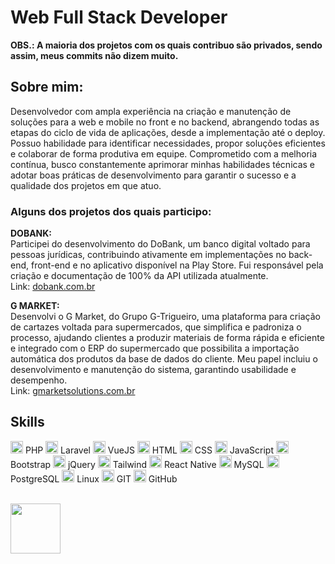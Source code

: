 # Web Full Stack Developer

**OBS.: A maioria dos projetos com os quais contribuo são privados, sendo assim, meus commits não dizem muito.**

## Sobre mim:

Desenvolvedor com ampla experiência na criação e manutenção de soluções para a web e mobile no front e no backend, abrangendo todas as etapas do ciclo de vida de aplicações, desde a implementação até o deploy. Possuo habilidade para identificar necessidades, propor soluções eficientes e colaborar de forma produtiva em equipe. Comprometido com a melhoria contínua, busco constantemente aprimorar minhas habilidades técnicas e adotar boas práticas de desenvolvimento para garantir o sucesso e a qualidade dos projetos em que atuo.

### Alguns dos projetos dos quais participo:

**DOBANK:**  
Participei do desenvolvimento do DoBank, um banco digital voltado para pessoas jurídicas, contribuindo ativamente em implementações no back-end, front-end e no aplicativo disponível na Play Store. Fui responsável pela criação e documentação de 100% da API utilizada atualmente.  
Link: [dobank.com.br](https://dobank.com.br)

**G MARKET:**  
Desenvolvi o G Market, do Grupo G-Trigueiro, uma plataforma para criação de cartazes voltada para supermercados, que simplifica e padroniza o processo, ajudando clientes a produzir materiais de forma rápida e eficiente e integrado com o ERP do supermercado que possibilita a importação automática dos produtos da base de dados do cliente. Meu papel incluiu o desenvolvimento e manutenção do sistema, garantindo usabilidade e desempenho.  
Link: [gmarketsolutions.com.br](https://gmarketsolutions.com.br)

## Skills

<img src="https://cdn.jsdelivr.net/gh/devicons/devicon/icons/php/php-original.svg" width="20" height="20" alt="php"> PHP
<img src="https://cdn.jsdelivr.net/gh/devicons/devicon@latest/icons/laravel/laravel-original.svg" width="20" height="20" alt="laravel"> Laravel
<img src="https://cdn.jsdelivr.net/gh/devicons/devicon/icons/vuejs/vuejs-original.svg" width="20" height="20" alt="vuejs"> VueJS
<img src="https://cdn.jsdelivr.net/gh/devicons/devicon/icons/html5/html5-original.svg" width="20" height="20" alt="html5"> HTML
<img src="https://cdn.jsdelivr.net/gh/devicons/devicon/icons/css3/css3-original.svg" width="20" height="20" alt="css3"> CSS
<img src="https://cdn.jsdelivr.net/gh/devicons/devicon/icons/javascript/javascript-original.svg" width="20" height="20" alt="javascript"> JavaScript
<img src="https://cdn.jsdelivr.net/gh/devicons/devicon/icons/bootstrap/bootstrap-original.svg" width="20" height="20" alt="bootstrap"> Bootstrap
<img src="https://cdn.jsdelivr.net/gh/devicons/devicon/icons/jquery/jquery-original.svg" width="20" height="20" alt="jquery"> jQuery
<img src="https://cdn.jsdelivr.net/gh/devicons/devicon@latest/icons/tailwindcss/tailwindcss-original.svg" width="20" height="20" alt="tailwind"> Tailwind
<img src="https://cdn.jsdelivr.net/gh/devicons/devicon/icons/react/react-original.svg" width="20" height="20" alt="react"> React Native
<img src="https://cdn.jsdelivr.net/gh/devicons/devicon/icons/mysql/mysql-original.svg" width="20" height="20" alt="mysql"> MySQL
<img src="https://cdn.jsdelivr.net/gh/devicons/devicon/icons/postgresql/postgresql-original.svg" width="20" height="20" alt="postgresql"> PostgreSQL
<img src="https://cdn.jsdelivr.net/gh/devicons/devicon/icons/linux/linux-original.svg" width="20" height="20" alt="linux"> Linux
<img src="https://cdn.jsdelivr.net/gh/devicons/devicon/icons/git/git-original.svg" width="20" height="20" alt="git"> GIT
<img src="https://cdn.jsdelivr.net/gh/devicons/devicon/icons/github/github-original.svg" width="20" height="20" alt="github"> GitHub

<br>
<a class="libutton" href="https://www.linkedin.com/in/edmilson-jarbson-9a3454125" target="_blank"><img src="https://cdn.jsdelivr.net/gh/devicons/devicon/icons/linkedin/linkedin-original-wordmark.svg" width="80"/></a>
